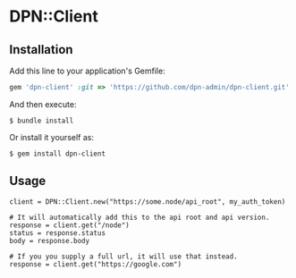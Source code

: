 # DPN::Client


## Installation

Add this line to your application's Gemfile:

```ruby
gem 'dpn-client' :git => 'https://github.com/dpn-admin/dpn-client.git'

```

And then execute:

    $ bundle install

Or install it yourself as:

    $ gem install dpn-client

## Usage

```
client = DPN::Client.new("https://some.node/api_root", my_auth_token)

# It will automatically add this to the api root and api version.
response = client.get("/node")
status = response.status
body = response.body

# If you you supply a full url, it will use that instead.
response = client.get("https://google.com")
```